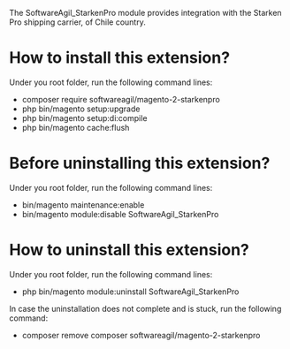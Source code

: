 The SoftwareAgil_StarkenPro module provides integration with the Starken Pro shipping carrier, of Chile country.

# How to install this extension?
Under you root folder, run the following command lines:

- composer require softwareagil/magento-2-starkenpro
- php bin/magento setup:upgrade
- php bin/magento setup:di:compile
- php bin/magento cache:flush

# Before uninstalling this extension?
Under you root folder, run the following command lines:

- bin/magento  maintenance:enable
- bin/magento module:disable SoftwareAgil_StarkenPro

# How to uninstall this extension?
Under you root folder, run the following command lines:

- php bin/magento module:uninstall SoftwareAgil_StarkenPro

In case the uninstallation does not complete and is stuck, run the following command:
- composer remove composer softwareagil/magento-2-starkenpro